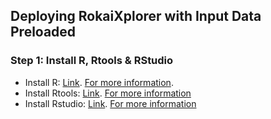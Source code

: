 ## Deploying RokaiXplorer with Input Data Preloaded


### Step 1: Install R, Rtools & RStudio

- Install R: [Link](https://cran.r-project.org/). [For more information](https://rstudio-education.github.io/hopr/starting.html).
- Install Rtools: [Link](https://cran.r-project.org/bin/windows/Rtools/). [For more information](https://cran.r-project.org/bin/windows/Rtools/)
- Install Rstudio: [Link](https://posit.co/downloads/). [For more information](https://posit.co/products/open-source/rstudio/)
